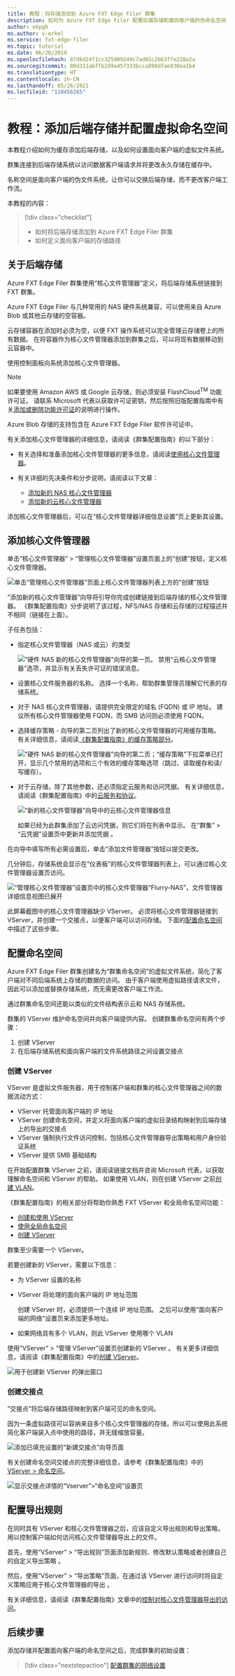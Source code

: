 ```yaml
---
title: 教程：将存储添加到 Azure FXT Edge Filer 群集
description: 如何为 Azure FXT Edge Filer 配置后端存储和面向客户端的伪命名空间
author: ekpgh
ms.author: v-erkel
ms.service: fxt-edge-filer
ms.topic: tutorial
ms.date: 06/20/2019
ms.openlocfilehash: 87d6d24f1cc325909249c7ad65c2b63ffe228a2a
ms.sourcegitcommit: 80d311abffb2d9a457333bcca898dfae830ea1b4
ms.translationtype: HT
ms.contentlocale: zh-CN
ms.lasthandoff: 05/26/2021
ms.locfileid: "110456265"
---
```

# <a name="tutorial-add-back-end-storage-and-configure-the-virtual-namespace"></a>教程：添加后端存储并配置虚拟命名空间

本教程介绍如何为缓存添加后端存储，以及如何设置面向客户端的虚拟文件系统。

群集连接到后端存储系统以访问数据客户端请求并将更改永久存储在缓存中。

名称空间是面向客户端的伪文件系统，让你可以交换后端存储，而不更改客户端工作流。

本教程的内容：

> [!div class="checklist"]
>
> * 如何将后端存储添加到 Azure FXT Edge Filer 群集
> * 如何定义面向客户端的存储路径

## <a name="about-back-end-storage"></a>关于后端存储

Azure FXT Edge Filer 群集使用“核心文件管理器”定义，将后端存储系统链接到 FXT 群集。

Azure FXT Edge Filer 与几种常用的 NAS 硬件系统兼容，可以使用来自 Azure Blob 或其他云存储的空容器。

云存储容器在添加时必须为空，以便 FXT 操作系统可以完全管理云存储卷上的所有数据。 在将容器作为核心文件管理器添加到群集之后，可以将现有数据移动到云容器中。

使用控制面板向系统添加核心文件管理器。

> [!NOTE]
>
> 如果要使用 Amazon AWS 或 Google 云存储，则必须安装 FlashCloud<sup>TM</sup> 功能许可证。 请联系 Microsoft 代表以获取许可证密钥，然后按照旧版配置指南中有关[添加或删除功能许可证](https://azure.github.io/Avere/legacy/ops_guide/4_7/html/install_licenses.html#install-licenses)的说明进行操作。
>
> Azure Blob 存储的支持包含在 Azure FXT Edge Filer 软件许可证中。

有关添加核心文件管理器的详细信息，请阅读《群集配置指南》的以下部分：

* 有关选择和准备添加核心文件管理器的更多信息，请阅读[使用核心文件管理器](https://azure.github.io/Avere/legacy/ops_guide/4_7/html/core_filer_overview.html#core-filer-overview)。
* 有关详细的先决条件和分步说明，请阅读以下文章：

  * [添加新的 NAS 核心文件管理器](https://azure.github.io/Avere/legacy/ops_guide/4_7/html/new_core_filer_nas.html#create-core-filer-nas)
  * [添加新的云核心文件管理器](https://azure.github.io/Avere/legacy/ops_guide/4_7/html/new_core_filer_cloud.html#create-core-filer-cloud)

添加核心文件管理器后，可以在“核心文件管理器详细信息设置”页上更新其设置。

## <a name="add-a-core-filer"></a>添加核心文件管理器

单击“核心文件管理器” > “管理核心文件管理器”设置页面上的“创建”按钮，定义核心文件管理器。

![单击“管理核心文件管理器”页面上核心文件管理器列表上方的“创建”按钮](media/fxt-cluster-config/create-core-filer-button.png)

“添加新的核心文件管理器”向导将引导你完成创建链接到后端存储的核心文件管理器。 《群集配置指南》分步说明了该过程，NFS/NAS 存储和云存储的过程描述并不相同（链接在上面）。

子任务包括：

* 指定核心文件管理器（NAS 或云）的类型

  ![“硬件 NAS 新的核心文件管理器”向导的第一页。 禁用“云核心文件管理器”选项，并显示有关丢失许可证的错误消息。](media/fxt-cluster-config/new-nas-1.png)

* 设置核心文件服务器的名称。 选择一个名称，帮助群集管理员理解它代表的存储系统。

* 对于 NAS 核心文件管理器，请提供完全限定的域名 (FQDN) 或 IP 地址。 建议所有核心文件管理器使用 FQDN，而 SMB 访问则必须使用 FQDN。

* 选择缓存策略 - 向导的第二页列出了新的核心文件管理器的可用缓存策略。 有关详细信息，请阅读[《群集配置指南》的缓存策略部分](https://azure.github.io/Avere/legacy/ops_guide/4_7/html/gui_manage_cache_policies.html)。

  ![“硬件 NAS 新的核心文件管理器”向导的第二页；“缓存策略”下拉菜单已打开，显示几个禁用的选项和三个有效的缓存策略选项（跳过、读取缓存和读/写缓存）。](media/fxt-cluster-config/new-nas-choose-cache-policy.png)

* 对于云存储，除了其他参数，还必须指定云服务和访问凭据。 有关详细信息，请阅读《群集配置指南》中的[云服务和协议](https://azure.github.io/Avere/legacy/ops_guide/4_7/html/new_core_filer_cloud.html#cloud-service-and-protocol)。

  ![“新的核心文件管理器”向导中的云核心文件管理器信息](media/fxt-cluster-config/new-core-filer-cloud3.png)
  
  如果已经为此群集添加了云访问凭据，则它们将在列表中显示。 在“群集” > “云凭据”设置页中更新并添加凭据 。

在向导中填写所有必需设置后，单击“添加文件管理器”按钮以提交更改。

几分钟后，存储系统会显示在“仪表板”的核心文件管理器列表上，可以通过核心文件管理器设置页访问。

![“管理核心文件管理器”设置页中的核心文件管理器“Flurry-NAS”，文件管理器详细信息视图已展开](media/fxt-cluster-config/core-filer-in-manage-page.png)

此屏幕截图中的核心文件管理器缺少 VServer。 必须将核心文件管理器链接到 VServer，并创建一个交接点，以便客户端可以访问存储。 下面的[配置命名空间](#configure-the-namespace)中描述了这些步骤。

## <a name="configure-the-namespace"></a>配置命名空间

Azure FXT Edge Filer 群集创建名为“群集命名空间”的虚拟文件系统，简化了客户端对不同后端系统上存储的数据的访问。 由于客户端使用虚拟路径请求文件，因此可以添加或替换存储系统，而无需更改客户端工作流。

通过群集命名空间还能以类似的文件结构表示云和 NAS 存储系统。

群集的 VServer 维护命名空间并向客户端提供内容。 创建群集命名空间有两个步骤：

1. 创建 VServer
1. 在后端存储系统和面向客户端的文件系统路径之间设置交接点

### <a name="create-a-vserver"></a>创建 VServer

VServer 是虚拟文件服务器，用于控制客户端和群集的核心文件管理器之间的数据流动方式：

* VServer 托管面向客户端的 IP 地址
* VServer 创建命名空间，并定义将面向客户端的虚拟目录结构映射到后端存储上的导出的交接点
* VServer 强制执行文件访问控制，包括核心文件管理器导出策略和用户身份验证系统
* VServer 提供 SMB 基础结构

在开始配置群集 VServer 之前，请阅读链接文档并咨询 Microsoft 代表，以获取理解命名空间和 VServer 的帮助。 如果使用 VLAN，则在创建 VServer 之前[创建 VLAN](fxt-configure-network.md#adjust-network-settings)。

《群集配置指南》的相关部分将帮助你熟悉 FXT VServer 和全局命名空间功能：

* [创建和使用 VServer](https://azure.github.io/Avere/legacy/ops_guide/4_7/html/settings_overview.html#creating-and-working-with-vservers)
* [使用全局命名空间](https://azure.github.io/Avere/legacy/ops_guide/4_7/html/gns_overview.html)
* [创建 VServer](https://azure.github.io/Avere/legacy/ops_guide/4_7/html/gui_vserver_manage.html#creating-a-vserver)

群集至少需要一个 VServer。

若要创建新的 VServer，需要以下信息：

* 为 VServer 设置的名称

* VServer 将处理的面向客户端的 IP 地址范围

  创建 VServer 时，必须提供一个连续 IP 地址范围。 之后可以使用“面向客户端的网络”设置页来添加更多地址。

* 如果网络具有多个 VLAN，则此 VServer 使用哪个 VLAN

使用“VServer” > “管理 VServer”设置页创建新的 VServer 。 有关更多详细信息，请阅读《群集配置指南》中的[创建 VServer](https://azure.github.io/Avere/legacy/ops_guide/4_7/html/gui_vserver_manage.html#creating-a-vserver)。

![用于创建新 VServer 的弹出窗口](media/fxt-cluster-config/new-vserver.png)

### <a name="create-a-junction"></a>创建交接点

“交接点”将后端存储路径映射到客户端可见的命名空间。

因为一条虚拟路径可以容纳来自多个核心文件管理器的存储，所以可以使用此系统简化客户端装入点中使用的路径，并无缝缩放容量。

![添加已填充设置的“新建交接点”向导页面](media/fxt-cluster-config/add-junction-full.png)

有关创建命名空间交接点的完整详细信息，请参考《群集配置指南》中的 [VServer > 命名空间](https://azure.github.io/Avere/legacy/ops_guide/4_7/html/gui_namespace.html)。

![显示交接点详情的“Vserver”>“命名空间”设置页](media/fxt-cluster-config/namespace-populated.png)

## <a name="configure-export-rules"></a>配置导出规则

在同时具有 VServer 和核心文件管理器之后，应该自定义导出规则和导出策略，用以控制客户端如何访问核心文件管理器导出上的文件。

首先，使用“VServer” > “导出规则”页面添加新规则、修改默认策略或者创建自己的自定义导出策略 。

然后，使用“VServer” > “导出策略”页面，在通过该 VServer 进行访问时将自定义策略应用于核心文件管理器的导出 。

有关详细信息，请阅读《群集配置指南》文章中的[控制对核心文件管理器导出的访问](https://azure.github.io/Avere/legacy/ops_guide/4_7/html/export_rules_overview.html)。

## <a name="next-steps"></a>后续步骤

添加存储并配置面向客户端的命名空间之后，完成群集的初始设置： 

> [!div class="nextstepaction"]
> [配置群集的网络设置](fxt-configure-network.md)
